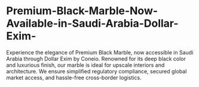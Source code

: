 # Premium-Black-Marble-Now-Available-in-Saudi-Arabia-Dollar-Exim-
 Experience the elegance of Premium Black Marble, now accessible in Saudi Arabia through Dollar Exim by Coneio. Renowned for its deep black color and luxurious finish, our marble is ideal for upscale interiors and architecture. We ensure simplified regulatory compliance, secured global market access, and hassle-free cross-border logistics.  
